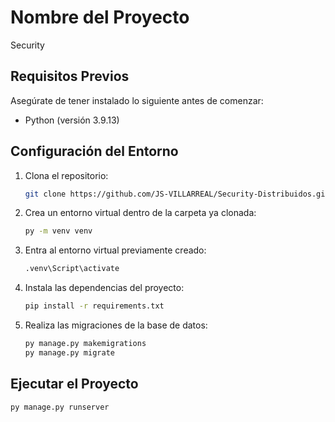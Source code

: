 # Nombre del Proyecto

Security

## Requisitos Previos

Asegúrate de tener instalado lo siguiente antes de comenzar:

- Python (versión 3.9.13)

## Configuración del Entorno

1. Clona el repositorio:

    ```bash
    git clone https://github.com/JS-VILLARREAL/Security-Distribuidos.git
    ```

2. Crea un entorno virtual dentro de la carpeta ya clonada:

    ```bash
    py -m venv venv
    ```

3. Entra al entorno virtual previamente creado:

    ```bash
    .venv\Script\activate
    ```

4. Instala las dependencias del proyecto:

    ```bash
    pip install -r requirements.txt
    ```

5. Realiza las migraciones de la base de datos:

    ```bash
    py manage.py makemigrations
    py manage.py migrate
    ```

## Ejecutar el Proyecto

```shell
py manage.py runserver
